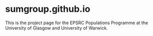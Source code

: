 # sumgroup.github.io
This is the project page for the EPSRC Populations Programme at the University of Glasgow and University of Warwick. 
